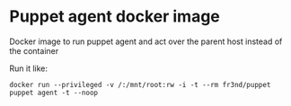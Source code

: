 # Puppet agent docker image

Docker image to run puppet agent and act over the parent host instead of the
container

Run it like:

```
docker run --privileged -v /:/mnt/root:rw -i -t --rm fr3nd/puppet puppet agent -t --noop
```
